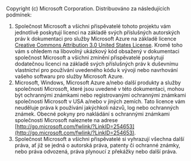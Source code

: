 Copyright (c) Microsoft Corporation.  Distribuováno za následujících podmínek:

1. Společnost Microsoft a všichni přispěvatelé tohoto projektu vám jednotlivě poskytují licenci na základě svých příslušných autorských práv k dokumentaci pro služby Microsoft Azure na základě licence [Creative Commons Attribution 3.0 United States License](http://creativecommons.org/licenses/by/3.0/us/legalcode).  Kromě toho vám s ohledem na libovolný ukázkový kód obsažený v dokumentaci společnost Microsoft a všichni zmínění přispěvatelé poskytují dodatečnou licenci na základě svých příslušných práv k duševnímu vlastnictví pro používání uvedeného kódu k vývoji nebo navrhování vašeho softwaru pro služby Microsoft Azure.
2. Microsoft, Windows, Microsoft Azure a/nebo další produkty a služby společnosti Microsoft, které jsou uvedené v této dokumentaci, mohou být ochrannými známkami nebo registrovanými ochrannými známkami společnosti Microsoft v USA a/nebo v jiných zemích. Tato licence vám neuděluje práva k používání jakýchkoli názvů, log nebo ochranných známek. Obecné pokyny pro nakládání s ochrannými známkami společnosti Microsoft naleznete na adrese [http://go.microsoft.com/fwlink/?LinkID=254653](http://go.microsoft.com/fwlink/?LinkID=254653).
3. Společnost Microsoft a všichni přispěvatelé si vyhrazují všechna další práva, ať již se jedná o autorská práva, patenty či ochranné známky, nebo práva odvozená, práva plynoucí z překážky nebo další práva.

